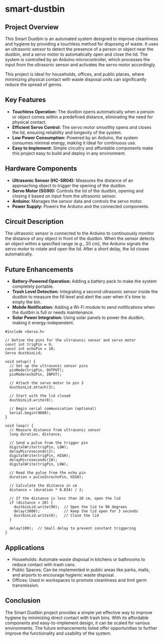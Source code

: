 # smart-dustbin
## Project Overview
This Smart Dustbin is an automated system designed to improve cleanliness and hygiene by providing a touchless method for disposing of waste. It uses an ultrasonic sensor to detect the presence of a person or object near the dustbin, and a servo motor to automatically open and close the lid. The system is controlled by an Arduino microcontroller, which processes the input from the ultrasonic sensor and activates the servo motor accordingly.

This project is ideal for households, offices, and public places, where minimizing physical contact with waste disposal units can significantly reduce the spread of germs.

## Key Features
- **Touchless Operation:** The dustbin opens automatically when a person or object comes within a predefined distance, eliminating the need for physical contact.
- **Efficient Servo Control:** The servo motor smoothly opens and closes the lid, ensuring reliability and longevity of the system.
- **Low Power Consumption:** Powered by an Arduino, the system consumes minimal energy, making it ideal for continuous use.
- **Easy to Implement:** Simple circuitry and affordable components make this project easy to build and deploy in any environment.
  
## Hardware Components
- **Ultrasonic Sensor (HC-SR04):** Measures the distance of an approaching object to trigger the opening of the dustbin.
- **Servo Motor (SG90):** Controls the lid of the dustbin, opening and closing it based on input from the ultrasonic sensor.
- **Arduino:** Manages the sensor data and controls the servo motor.
- **Power Supply:** Powers the Arduino and the connected components.
## Circuit Description
The ultrasonic sensor is connected to the Arduino to continuously monitor the distance of any object in front of the dustbin. When the sensor detects an object within a specified range (e.g., 20 cm), the Arduino signals the servo motor to rotate and open the lid. After a short delay, the lid closes automatically.

## Future Enhancements
- **Battery-Powered Operation:** Adding a battery pack to make the system completely portable.
- **Trash Level Detection:** Integrating a second ultrasonic sensor inside the dustbin to measure the fill level and alert the user when it's time to empty the bin.
- **Mobile Notification:** Adding a Wi-Fi module to send notifications when the dustbin is full or needs maintenance.
- **Solar Power Integration:** Using solar panels to power the dustbin, making it energy-independent.
```
#include <Servo.h>

// Define the pins for the ultrasonic sensor and servo motor
const int trigPin = 9;
const int echoPin = 10;
Servo dustbinLid;

void setup() {
  // Set up the ultrasonic sensor pins
  pinMode(trigPin, OUTPUT);
  pinMode(echoPin, INPUT);

  // Attach the servo motor to pin 3
  dustbinLid.attach(3);
  
  // Start with the lid closed
  dustbinLid.write(0);
  
  // Begin serial communication (optional)
  Serial.begin(9600);
}

void loop() {
  // Measure distance from ultrasonic sensor
  long duration, distance;
  
  // Send a pulse from the trigger pin
  digitalWrite(trigPin, LOW);
  delayMicroseconds(2);
  digitalWrite(trigPin, HIGH);
  delayMicroseconds(10);
  digitalWrite(trigPin, LOW);
  
  // Read the pulse from the echo pin
  duration = pulseIn(echoPin, HIGH);
  
  // Calculate the distance in cm
  distance = (duration * 0.034) / 2;
  
  // If the distance is less than 20 cm, open the lid
  if (distance < 20) {
    dustbinLid.write(90);  // Open the lid to 90 degrees
    delay(3000);           // Keep the lid open for 3 seconds
    dustbinLid.write(0);   // Close the lid
  }

  delay(100);  // Small delay to prevent constant triggering
}
```
## Applications
- Households: Automate waste disposal in kitchens or bathrooms to reduce contact with trash cans.
- Public Spaces: Can be implemented in public areas like parks, malls, and airports to encourage hygienic waste disposal.
- Offices: Used in workspaces to promote cleanliness and limit germ transmission.

## Conclusion
The Smart Dustbin project provides a simple yet effective way to improve hygiene by minimizing direct contact with trash bins. With its affordable components and easy-to-implement design, it can be scaled for various environments. The future enhancements listed offer opportunities to further improve the functionality and usability of the system.
